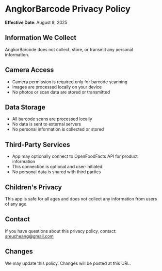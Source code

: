 # AngkorBarcode Privacy Policy

**Effective Date**: August 8, 2025

## Information We Collect
AngkorBarcode does not collect, store, or transmit any personal information.

## Camera Access
- Camera permission is required only for barcode scanning
- Images are processed locally on your device
- No photos or scan data are stored or transmitted

## Data Storage
- All barcode scans are processed locally
- No data is sent to external servers
- No personal information is collected or stored

## Third-Party Services
- App may optionally connect to OpenFoodFacts API for product information
- This connection is optional and user-initiated
- No personal data is shared with third parties

## Children's Privacy
This app is safe for all ages and does not collect any information from users of any age.

## Contact
If you have questions about this privacy policy, contact: sreucheang@gmail.com

## Changes
We may update this policy. Changes will be posted at this URL.
